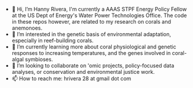 - 👋 Hi, I’m Hanny Rivera, I'm currently a AAAS STPF Energy Policy Fellow at the US Dept of Energy's Water Power Technologies Office. The code in these repos however, are related to my research on corals and anemonoes. 
- 👀 I’m interested in the genetic basis of environmental adaptation, especially in reef-building corals. 
- 🌱 I’m currently learning more about coral physiological and genetic responses to increasing temperatures, and the genes involved in coral-algal symbioses. 
- 💞️ I’m looking to collaborate on 'omic projects, policy-focused data analyses, or conservation and environmental justice work. 
- 📫 How to reach me: hrivera 28 at gmail dot com

<!---
hrivera28/hrivera28 is a ✨ special ✨ repository because its `README.md` (this file) appears on your GitHub profile.
You can click the Preview link to take a look at your changes.
--->
